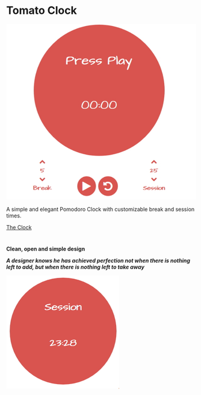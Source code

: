 # Tomato Clock

![Tomato Clock Image 1](https://raw.githubusercontent.com/ninjaboynaru/PomodoroJSClock/master/docs/_TomatoClock_Img_1.jpg "Example Image 1")

A simple and elegant Pomodoro Clock with customizable break and session times.
  
[The Clock](https://ninjaboynaru.github.io/PomodoroJSClock/)

#

**Clean, open and simple design**

_**A designer knows he has achieved perfection not when there is nothing left to add, but when there is nothing left to take away**_


[![Tomato Clock Image 2](https://raw.githubusercontent.com/ninjaboynaru/PomodoroJSClock/master/docs/_TomatoClock_Img_2.jpg "Example Image 2")](https://ninjaboynaru.github.io/PomodoroJSClock/)
